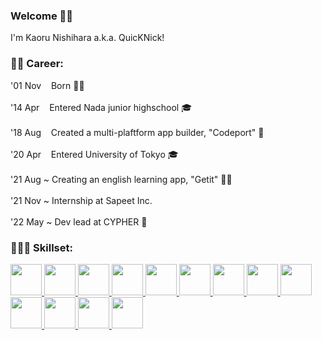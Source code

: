 ### Welcome 🖖🏻

I'm Kaoru Nishihara a.k.a. QuicKNick!

### 🧑🏻‍ Career:
'01 Nov &nbsp;&nbsp; Born 👶🏻  
<br />
'14 Apr &nbsp;&nbsp; Entered Nada junior highschool 🎓  
<br />
'18 Aug &nbsp;&nbsp; Created a multi-plaftform app builder, "Codeport" 🚀  
<br />
'20 Apr &nbsp;&nbsp; Entered University of Tokyo 🎓  
<br />
'21 Aug ~ Creating an english learning app, "Getit" 💪🏻  
<br />
'21 Nov ~ Internship at Sapeet Inc.   
<br />
'22 May ~ Dev lead at CYPHER 🎤  

### 🧑🏻‍💻 Skillset:
<a href="https://www.typescriptlang.org/">
    <img height="50" src="https://iconape.com/wp-content/png_logo_vector/typescript.png"/>
</a>
<a href="https://reactjs.org/">
    <img height="50" src="https://cdn0.iconfinder.com/data/icons/logos-brands-in-colors/128/react_color-1024.png"/>
</a>
<a href="https://angular.io/">
    <img height="50" src="https://cdn4.iconfinder.com/data/icons/logos-and-brands/512/21_Angular_logo_logos-1024.png"/>
</a>
<a href="https://nodejs.org/en/">
    <img height="50" src="https://cdn4.iconfinder.com/data/icons/logos-and-brands/512/233_Node_Js_logo-1024.png"/>
</a>
<a href="https://nestjs.com/">
    <img height="50" src="https://habrastorage.org/getpro/habr/post_images/d11/98b/ac8/d1198bac8e4ced0d89d5e5983061f418.png"/>
</a>
<a href="https://developer.apple.com/xcode/swiftui/">
    <img height="50" src="https://cdn4.iconfinder.com/data/icons/social-media-logos-6/512/23-swift-1024.png"/>
</a>
<a href="https://en.wikipedia.org/wiki/C%2B%2B">
    <img height="50" src="https://upload.wikimedia.org/wikipedia/commons/thumb/1/18/ISO_C%2B%2B_Logo.svg/1822px-ISO_C%2B%2B_Logo.svg.png"/>
</a>
<a href="https://cloud.google.com/">
    <img height="50" src="https://upload.wikimedia.org/wikipedia/commons/thumb/c/c2/Google-cloud-platform-v2.svg/2310px-Google-cloud-platform-v2.svg.png"/>
</a>
<a href="https://www.mongodb.com/">
    <img height="50" src="https://cdn.theorg.com/53a98419-f97d-4b28-a38a-99566bcac4db_thumb.png"/>
</a>
<a href="https://graphql.org/">
    <img height="50" src="https://upload.wikimedia.org/wikipedia/commons/thumb/1/17/GraphQL_Logo.svg/1200px-GraphQL_Logo.svg.png"/>
</a>
<a href="https://www.figma.com/files/recent?fuid=1033476976169315408">
    <img height="50" src="https://cdn4.iconfinder.com/data/icons/logos-brands-in-colors/3000/figma-logo-512.png"/>
</a>
<a href="https://www.autodesk.com/products/maya/overview">
    <img height="50" src="https://img.utdstc.com/icon/db0/f35/db0f35ec9d0acb2956ef4905c135340c4228417f775eebbf69bf048e18809295:200"/>
</a>
<a href="https://www.unrealengine.com/en-US">
    <img height="50" src="https://www.kindpng.com/picc/m/134-1340346_transparent-unreal-logo-png-unreal-engine-icon-png.png"/>
</a>

